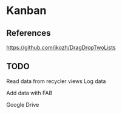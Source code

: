 # Kanban

## References
<https://github.com/jkozh/DragDropTwoLists>


## TODO
Read data from recycler views
Log data

Add data with FAB

Google Drive


